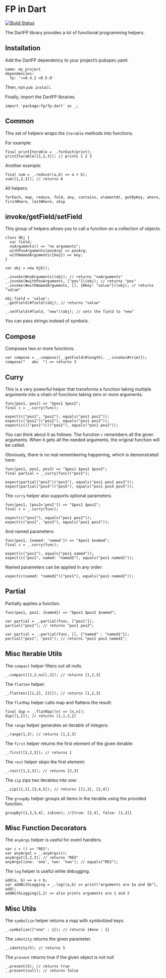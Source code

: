 # FP in Dart

[![Build Status](https://drone.io/github.com/vsavkin/fpdart/status.png)](https://drone.io/github.com/vsavkin/fpdart/latest)

The DartFP library provides a lot of functional programming helpers.

## Installation

Add the DartFP dependency to your project’s pubspec.yaml.

    name: my_project
    dependencies:
      fp: '>=0.4.2 <0.5.0'

Then, run `pub install`.

Finally, import the DartFP libraries.

    import 'package:fp/fp.dart' as _;


## Common

This set of helpers wraps the `Iterable` methods into functions.

For example:

    final printIterable = _.forEach(print);
    printIterable([1,2,3]); // prints 1 2 3

Another example:

    final sum = _.reduce((a,b) => a + b);
    sum([1,2,3]); // returns 6

All helpers:

    forEach, map, reduce, fold, any, contains, elementAt, getByKey, where, firstWhere, lastWhere, skip



## invoke/getField/setField

This group of helpers allows you to call a function on a collection of objects.

    class Obj {
      var field;
      noArguments() => "no arguments";
      withPosArguments(posArg) => posArg;
      withNamedArguments({key}) => key;
    }

    var obj = new Ojb();

    _.invoke(#noArguments)(obj); // returns "noArguments"
    _.invoke(#withPosArguments, ["pos"])(obj); // returns "pos"
    _.invoke(#withNamedArguments, [], {#key: "value"})(obj); // returns "value"

    obj.field = 'value';
    _.getField(#field)(obj); // returns "value"

    _.setField(#field, "new")(obj); // sets the field to "new"

You can pass strings instead of symbols.


## Compose

Composes two or more functions.

    var compose = _.compose([_.getField(#length), _.invoke(#trim)]);
    compose("   abc  ") => returns 3




## Curry

This is a very powerful helper that transforms a function taking multiple arguments into a chain of functions taking zero or more arguments.

    func(pos1, pos2) => "$pos1 $pos2";
    final c = _.curry(func);

    expect(c("pos1", "pos2"), equals("pos1 pos2"));
    expect(c("pos1")("pos2"), equals("pos1 pos2"));
    expect(c()("pos1")()("pos2"), equals("pos1 pos2"));

You can think about it as follows:
The function `c` remembers all the given arguments. When it gets all the needed arguments, the original function will be called.

Obviously, there is no real remembering happening, which is demonstrated here:

    func(pos1, pos2, pos3) => "$pos1 $pos2 $pos3";
    final partial = _.curry(func)("pos1");

    expect(partial("pos2")("pos3"), equals("pos1 pos2 pos3"));
    expect(partial("pos4")("pos5"), equals("pos1 pos4 pos5"));


The `curry` helper also supports optional parameters:

    func(pos1, [pos2='pos2']) => "$pos1 $pos2";
    final c = _.curry(func);

    expect(c("pos1"), equals("pos1 pos2"));
    expect(c("pos1", "pos3"), equals("pos1 pos3"));

And named parameters:

    func(pos1, {named: 'named'}) => "$pos1 $named";
    final c = _.curry(func);

    expect(c("pos1"), equals("pos1 named"));
    expect(c("pos1", named: "named2"), equals("pos1 named2"));

Named parameters can be applied in any order:

    expect(c(named: "named2")("pos1"), equals("pos1 named2"));



## Partial

Partially applies a function.

    func(pos1, pos2, {named}) => "$pos1 $pos2 $named";

    var partial = _.partial(func, ["pos1"]);
    partial("pos2"); // returns "pos1 pos2";

    var partial = _.partial(func, [], {"named" : "named1"});
    partial("pos1", "pos2"); // returns "pos1 pos2 named1";



## Misc Iterable Utils

The `compact` helper filters out all nulls.

    _.compact([1,2,null,3]); // returns [1,2,3]

The `flatten` helper:

    _.flatten([[1,2], [3]]); // returns [1,2,3]

The `flatMap` helper calls map and flattens the result:

    final dup = _.flatMap((n) => [n,n]);
    dup([1,2]); // returns [1,1,2,2]

The `range` helper generates an iterable of integers:

    _.range(1,3); // returns [1,2,3]

The `first` helper returns the first element of the given iterable:

    _.first([1,2,3]); // returns 1

The `rest` helper skips the first element:

    _.rest([1,2,3]); // returns [2,3]

The `zip` zips two iterables into one:

    _.zip([1,2],[3,4,5]); // returns [[1,3], [2,4]]

The `groupBy` helper groups all items in the iterable using the provided function.

    groupBy([1,2,3,4], isEven); //{true: [2,4], false: [1,3]}



## Misc Function Decorators

The `anyArgs` helper is useful for event handlers.

    var c = () => "RES";
    var anyArgsC = _.anyArgs(c);
    anyArgsC(1,2,3); // returns "RES"
    anyArgsC(one: 'one', two: 'two'); // equals("RES");

The `log` helper is useful while debugging.

    add(a, b) => a + b;
    var addWithLogging = _.log((a,b) => print("arguments are $a and $b"), add);
    addWithLogging(1,2) => also prints arguments are 1 and 2


## Misc Utils

The `symbolize` helper returns a map with symbolized keys.

    _.symbolize({"one" : 1}); // returns {#one : 1}

The `identity` returns the given parameter.

    _.identity(5); // returns 5

The `present` returns true if the given object is not null

    _.present(5); // returns true
    _.present(null); // returns false
